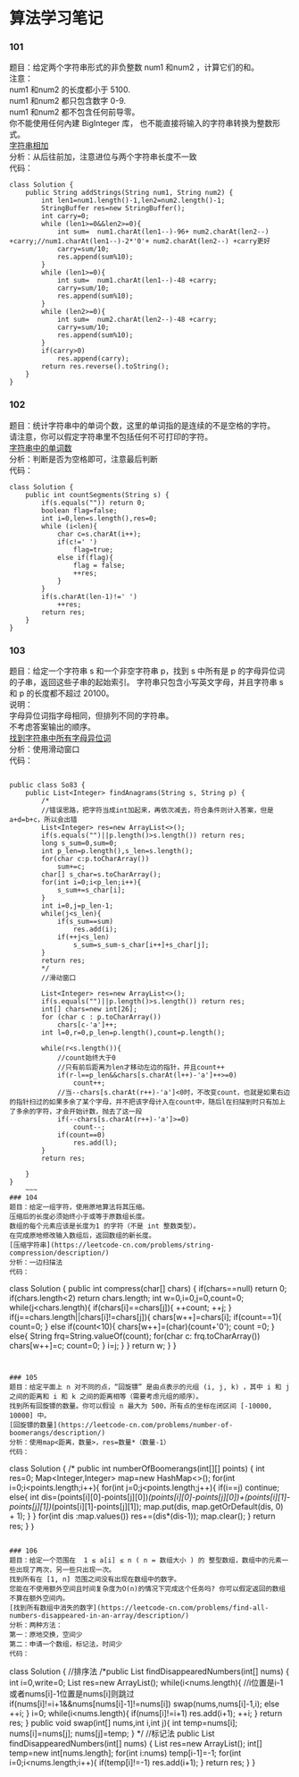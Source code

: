# 算法学习笔记
### 101
题目：给定两个字符串形式的非负整数 num1 和num2 ，计算它们的和。  
注意：  
num1 和num2 的长度都小于 5100.  
num1 和num2 都只包含数字 0-9.  
num1 和num2 都不包含任何前导零。  
你不能使用任何內建 BigInteger 库， 也不能直接将输入的字符串转换为整数形式。  
[字符串相加](https://leetcode-cn.com/problems/add-strings/description/)  
分析：从后往前加，注意进位与两个字符串长度不一致   
代码：
~~~
class Solution {
    public String addStrings(String num1, String num2) {
        int len1=num1.length()-1,len2=num2.length()-1;
        StringBuffer res=new StringBuffer();
        int carry=0;
        while (len1>=0&&len2>=0){
            int sum=  num1.charAt(len1--)-96+ num2.charAt(len2--) +carry;//num1.charAt(len1--)-2*'0'+ num2.charAt(len2--) +carry更好
            carry=sum/10;
            res.append(sum%10);
        }
        while (len1>=0){
            int sum=  num1.charAt(len1--)-48 +carry;
            carry=sum/10;
            res.append(sum%10);
        }
        while (len2>=0){
            int sum=  num2.charAt(len2--)-48 +carry;
            carry=sum/10;
            res.append(sum%10);
        }
        if(carry>0)
            res.append(carry);
        return res.reverse().toString();
    }
}
~~~

### 102
题目：统计字符串中的单词个数，这里的单词指的是连续的不是空格的字符。  
请注意，你可以假定字符串里不包括任何不可打印的字符。  
[字符串中的单词数](https://leetcode-cn.com/problems/number-of-segments-in-a-string/description/)  
分析：判断是否为空格即可，注意最后判断   
代码：
~~~
class Solution {
    public int countSegments(String s) {
        if(s.equals("")) return 0;
        boolean flag=false;
        int i=0,len=s.length(),res=0;
        while (i<len){
            char c=s.charAt(i++);
            if(c!=' ')
                flag=true;
            else if(flag){
                flag = false;
                ++res;
            }
        }
        if(s.charAt(len-1)!=' ')
            ++res;
        return res;
    }
}
~~~


### 103
题目：给定一个字符串 s 和一个非空字符串 p，找到 s 中所有是 p 的字母异位词的子串，返回这些子串的起始索引。
字符串只包含小写英文字母，并且字符串 s 和 p 的长度都不超过 20100。  
说明：  
字母异位词指字母相同，但排列不同的字符串。  
不考虑答案输出的顺序。  
[找到字符串中所有字母异位词](https://leetcode-cn.com/problems/find-all-anagrams-in-a-string/description/)  
分析：使用滑动窗口  
代码：
~~~

public class So83 {
    public List<Integer> findAnagrams(String s, String p) {
        /*
        //错误思路，把字符当成int加起来，再依次减去，符合条件则计入答案，但是a+d=b+c，所以会出错
        List<Integer> res=new ArrayList<>();
        if(s.equals("")||p.length()>s.length()) return res;
        long s_sum=0,sum=0;
        int p_len=p.length(),s_len=s.length();
        for(char c:p.toCharArray())
            sum+=c;
        char[] s_char=s.toCharArray();
        for(int i=0;i<p_len;i++){
            s_sum+=s_char[i];
        }
        int i=0,j=p_len-1;
        while(j<s_len){
            if(s_sum==sum)
                res.add(i);
            if(++j<s_len)
                s_sum=s_sum-s_char[i++]+s_char[j];
        }
        return res;
        */
        //滑动窗口
        
        List<Integer> res=new ArrayList<>();
        if(s.equals("")||p.length()>s.length()) return res;
        int[] chars=new int[26];
        for (char c : p.toCharArray())
            chars[c-'a']++;
        int l=0,r=0,p_len=p.length(),count=p.length();

        while(r<s.length()){
            //count始终大于0
            //只有前后距离为len才移动左边的指针，并且count++
            if(r-l==p_len&&chars[s.charAt(l++)-'a']++>=0)
                count++;
            //当--chars[s.charAt(r++)-'a']<0时，不改变count，也就是如果右边的指针扫过的如果多余了某个字母，并不把该字母计入在count中，随后l在扫描到时只有加上了多余的字符，才会开始计数，抛去了这一段
            if(--chars[s.charAt(r++)-'a']>=0)
                count--;
            if(count==0)
                res.add(l);
        }
        return res;

    }
}
	~~~
### 104
题目：给定一组字符，使用原地算法将其压缩。  
压缩后的长度必须始终小于或等于原数组长度。  
数组的每个元素应该是长度为1 的字符（不是 int 整数类型）。  
在完成原地修改输入数组后，返回数组的新长度。  
[压缩字符串](https://leetcode-cn.com/problems/string-compression/description/)  
分析：一边扫描法  
代码：
~~~
class Solution {
    public int compress(char[] chars) {
        if(chars==null) return 0;
        if(chars.length<2) return chars.length;
        int w=0,i=0,j=0,count=0;
        while(j<chars.length){
            if(chars[i]==chars[j]){
                ++count;
                ++j;
            }
            if(j==chars.length||chars[i]!=chars[j]){
                chars[w++]=chars[i];
                if(count==1){
                    count=0;
                }
                else if(count<10){
                    chars[w++]=(char)(count+'0');
                    count =0; 
                }
                else{
                    String frq=String.valueOf(count);
                    for(char c: frq.toCharArray())
                        chars[w++]=c;
                    count=0;
                }
                i=j;
            }
        }
        return w;
    }
}
~~~


### 105
题目：给定平面上 n 对不同的点，“回旋镖” 是由点表示的元组 (i, j, k) ，其中 i 和 j 之间的距离和 i 和 k 之间的距离相等（需要考虑元组的顺序）。  
找到所有回旋镖的数量。你可以假设 n 最大为 500，所有点的坐标在闭区间 [-10000, 10000] 中。  
[回旋镖的数量](https://leetcode-cn.com/problems/number-of-boomerangs/description/)  
分析：使用map<距离，数量>，res=数量*（数量-1）  
代码：
~~~
class Solution {
    /*
    public int numberOfBoomerangs(int[][] points) {
        int res=0;
        Map<Integer,Integer> map=new HashMap<>();
        for(int i=0;i<points.length;i++){
            for(int j=0;j<points.length;j++){
                if(i==j)
                    continue;
                else{
                    int dis=(points[i][0]-points[j][0])*(points[i][0]-points[j][0])+(points[i][1]-points[j][1])*(points[i][1]-points[j][1]);
                    map.put(dis, map.getOrDefault(dis, 0) + 1);
                }
            }
            for(int dis :map.values())
                res+=(dis*(dis-1));
            map.clear();
        }
        return res;
    }
｝
~~~

### 106
题目：给定一个范围在  1 ≤ a[i] ≤ n ( n = 数组大小 ) 的 整型数组，数组中的元素一些出现了两次，另一些只出现一次。  
找到所有在 [1, n] 范围之间没有出现在数组中的数字。  
您能在不使用额外空间且时间复杂度为O(n)的情况下完成这个任务吗? 你可以假定返回的数组不算在额外空间内。  
[找到所有数组中消失的数字](https://leetcode-cn.com/problems/find-all-numbers-disappeared-in-an-array/description/)  
分析：两种方法：  
第一：原地交换，空间少   
第二：申请一个数组，标记法，时间少   
代码：
~~~
class Solution {
    //排序法
    /*public List<Integer> findDisappearedNumbers(int[] nums) {
        int i=0,write=0;
        List<Integer> res=new ArrayList<Integer>();
        while(i<nums.length){
		//i位置是i-1或者nums[i]-1位置是nums[i]则跳过
            if(nums[i]!=i+1&&nums[nums[i]-1]!=nums[i])
                swap(nums,nums[i]-1,i);
            else ++i;
        }
        i=0;
        while(i<nums.length){
            if(nums[i]!=i+1)
                res.add(i+1);
            ++i;
        }
        return res;
    }
    public void swap(int[] nums,int i,int j){
        int temp=nums[i];
        nums[i]=nums[j];
        nums[j]=temp;
    }
    */
	//标记法
    public List<Integer> findDisappearedNumbers(int[] nums) {
        List<Integer> res=new ArrayList<Integer>();
        int[] temp=new int[nums.length];
        for(int i:nums) temp[i-1]=-1;
        for(int i=0;i<nums.length;i++){
            if(temp[i]!=-1)
                res.add(i+1);
        }
        return res;
    }
}
~~~


